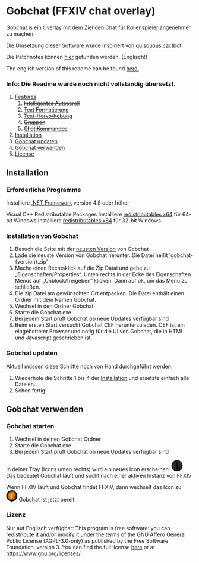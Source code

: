 # Gobchat (FFXIV chat overlay)
Gobchat is ein Overlay mit dem Ziel den Chat für Rollenspieler angenehmer zu machen.

Die Umsetzung dieser Software wurde inspiriert von [quisquous cactbot](https://github.com/quisquous/cactbot)

Die Patchnotes können [hier](CHANGELOG.md) gefunden werden. (Englisch!)

The english version of this readme can be found [here.](README.md)

### Info: Die Readme wurde noch nicht vollständig übersetzt.

1. [Features](#features)
   1. ~~[Intelligentes Autoscroll](#smart-autoscroll)~~
   1. ~~[Text Formatierung](#text-formatting)~~
   1. ~~[Text-Hervorhebung](#text-highlighting-for-key-words---mentions)~~
   1. ~~[Gruppen](#groups)~~
   1. ~~[Chat Kommandos](#chat-commands)~~
1. [Installation](#installation)
1. [Gobchat updaten](#gobchat-updaten)
1. [Gobchat verwenden](#gobchat-verwenden)
1. [License](#license)

## Installation

### Erforderliche Programme

Installiere [.NET Framework](https://www.microsoft.com/net/download/framework) version 4.8 oder höher

Visual C++ Redistributable Packages
Installiere [redistributables x64](https://aka.ms/vs/16/release/vc_redist.x64.exe) für 64-bit Windows
Installiere [redistributables x84](https://aka.ms/vs/16/release/vc_redist.x86.exe) für 32-bit Windows

### Installation von Gobchat

1. Besuch die Seite mit der [neusten Version](https://github.com/marblebag/gobchat/releases/latest) von Gobchat
2. Lade die neuste Version von Gobchat herunter. Die Datei heißt 'gobchat-{version}.zip'
3. Mache einen Rechtsklick auf die Zip Datai und gehe zu „Eigenschaften/Properties“.  Unten rechts in der Ecke des Eigenschaften Menüs auf „Unblock/freigeben“ klicken. Dann auf ok, um das Menü zu schließen.
4. Die zip Datei am gewünschten Ort entpacken. Die Datei enthält einen Ordner mit dem Namen Gobchat.
5. Wechsel in den Ordner Gobchat
6. Starte die Gobchat.exe
7. Bei jedem Start prüft Gobchat ob neue Updates verfügbar sind
8. Beim ersten Start versucht Gobchat CEF herunterzuladen. CEF ist ein eingebetteter Browser und nötig für die UI von Gobchat, die in HTML und Javascript geschrieben ist.

### Gobchat updaten

Aktuell müssen diese Schritte noch von Hand durchgeführt werden.

1. Wiederhole die Schritte 1 bis 4 der [Installation](#installation-von-gobchat) und ersetzte einfach alle Dateien.
2. Schon fertig!

## Gobchat verwenden
### Gobchat starten
1. Wechsel in deinen Gobchat Ordner
1. Starte die Gobchat.exe
1. Bei jedem Start prüft Gobchat ob neue Updates verfügbar sind

In deiner Tray (Icons unten rechts) wird ein neues Icon erscheinen: ![gobchat looks for ffxiv](screen_gobchat_off.png)
Das bedeutet Gobchat läuft und sucht nach einer aktiven Instanz von FFXIV

Wenn FFXIV läuft und Gobchat findet FFXIV, dann wechselt das Icon zu ![gobchat is ready to rumble](screen_gobchat_on.png)
Gobchat ist jetzt bereit.

### Lizenz
Nur auf Englisch verfügbar:
This program is free software: you can redistribute it and/or modify it under the terms of the GNU Affero General Public License (AGPL-3.0-only) as published by the Free Software Foundation, version 3.
You can find the full license [here](LICENSE.md) or at https://www.gnu.org/licenses/